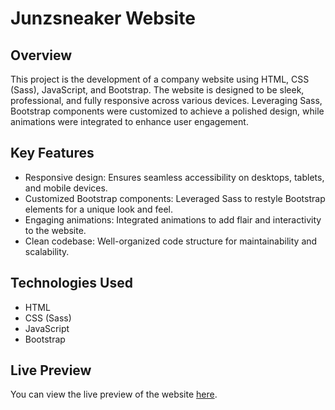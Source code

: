 # Junzsneaker Website

## Overview

This project is the development of a company website using HTML, CSS (Sass), JavaScript, and Bootstrap. The website is designed to be sleek, professional, and fully responsive across various devices. Leveraging Sass, Bootstrap components were customized to achieve a polished design, while animations were integrated to enhance user engagement.

## Key Features

- Responsive design: Ensures seamless accessibility on desktops, tablets, and mobile devices.
- Customized Bootstrap components: Leveraged Sass to restyle Bootstrap elements for a unique look and feel.
- Engaging animations: Integrated animations to add flair and interactivity to the website.
- Clean codebase: Well-organized code structure for maintainability and scalability.

## Technologies Used

- HTML
- CSS (Sass)
- JavaScript
- Bootstrap

## Live Preview

You can view the live preview of the website [here](junzsneaker-website.vercel.app/).
